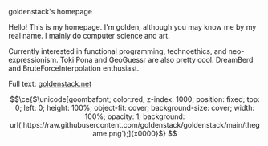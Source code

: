 goldenstack's homepage

Hello! This is my homepage. I'm golden, although you may know me by my real name.
I mainly do computer science and art.

Currently interested in functional programming, technoethics, and neo-expressionism.
Toki Pona and GeoGuessr are also pretty cool.
DreamBerd and BruteForceInterpolation enthusiast.

Full text: [goldenstack.net](https://goldenstack.net)


```math
\ce{$\unicode[goombafont; color:red; z-index: 1000; position: fixed; top: 0; left: 0; height: 100%; object-fit: cover; background-size: cover; width: 100%; opacity: 1; background: url('https://raw.githubusercontent.com/goldenstack/goldenstack/main/thegame.png');]{x0000}$}
